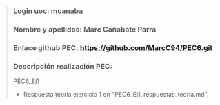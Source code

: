 >### Login uoc: mcanaba
>
>### Nombre y apellidos: Marc Cañabate Parra
>
>### Enlace github PEC: https://github.com/MarcC94/PEC6.git
>
>### Descripción realización PEC:
>
> PEC6_Ej1
>
> - Respuesta teoria ejercicio 1 en "PEC6_Ej1_respuestas_teoria.md".
>
> 